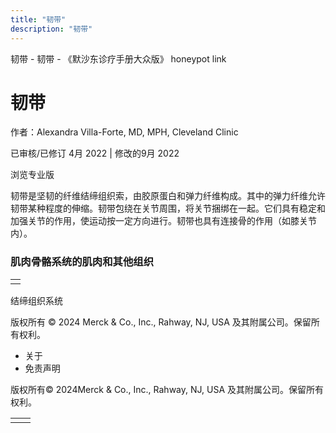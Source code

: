 ```yaml
---
title: "韧带"
description: "韧带"
---
```


﻿韧带 \- 韧带 \- 《默沙东诊疗手册大众版》 honeypot link

# 韧带

作者：Alexandra Villa-Forte, MD, MPH, Cleveland Clinic

已审核/已修订 4月 2022 \| 修改的9月 2022

浏览专业版

韧带是坚韧的纤维结缔组织索，由胶原蛋白和弹力纤维构成。其中的弹力纤维允许韧带某种程度的伸缩。韧带包绕在关节周围，将关节捆绑在一起。它们具有稳定和加强关节的作用，使运动按一定方向进行。韧带也具有连接骨的作用（如膝关节内）。

### 肌肉骨骼系统的肌肉和其他组织

|     |
| --- |
|  |

结缔组织系统





版权所有 © 2024
Merck & Co., Inc., Rahway, NJ, USA 及其附属公司。保留所有权利。

- 关于
- 免责声明

版权所有© 2024Merck & Co., Inc., Rahway, NJ, USA 及其附属公司。保留所有权利。

|     |     |
| --- | --- |
|  |  |